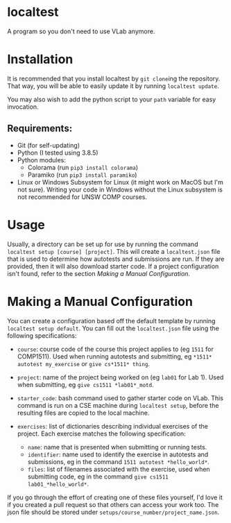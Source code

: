 # localtest

A program so you don't need to use VLab anymore.

# Installation

It is recommended that you install localtest by `git clone`ing the repository. That way, you will be able to easily update it by running `localtest update`.

You may also wish to add the python script to your `path` variable for easy invocation.

## Requirements:
* Git (for self-updating)
* Python (I tested using 3.8.5)
* Python modules:
  * Colorama (run `pip3 install colorama`)
  * Paramiko (run `pip3 install paramiko`)
* Linux or Windows Subsystem for Linux (it might work on MacOS but I'm not sure). Writing your code in Windows without the Linux subsystem is not recommended for UNSW COMP courses.

# Usage

Usually, a directory can be set up for use by running the command 
`localtest setup [course] [project]`. This will create a 
`localtest.json` file that is used to determine how autotests and 
submissions are run. If they are provided, then it will also 
download starter code. If a project configuration isn't found, refer 
to the section *Making a Manual Configuration*.

# Making a Manual Configuration

You can create a configuration based off the default template by 
running `localtest setup default`. You can fill out the 
`localtest.json` file using the following specifications:

* `course`: course code of the course this project applies to (eg 
`1511` for COMP1511). Used when running autotests and submitting, eg
 `*1511* autotest my_exercise` or `give cs*1511* thing`.

* `project`: name of the project being worked on (eg `lab01` for Lab
 1). Used when submitting, eg `give cs1511 *lab01*_motd`.

* `starter_code`: bash command used to gather starter code on VLab. 
This command is run on a CSE machine during `localtest setup`, 
before the resulting files are copied to the local machine.

* `exercises`: list of dictionaries describing individual exercises of the project. Each exercise matches the following specification:

   * `name`: name that is presented when submitting or running tests.
   * `identifier`: name used to identify the exercise in autotests and submissions, eg in the command `1511 autotest *hello_world*`.
   * `files`: list of filenames associated with the exercise, used when submitting code, eg in the command `give cs1511 lab01_*hello_world*`.

If you go through the effort of creating one of these files yourself, I'd love it if you created a pull request so that others can access your work too. The json file should be stored under `setups/course_number/project_name.json`.
